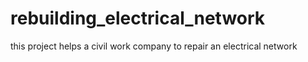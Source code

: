 # rebuilding_electrical_network
this project helps a civil work company to repair an electrical network
